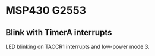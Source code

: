 # MSP430 G2553
## Blink with TimerA interrupts

LED blinking on TACCR1 interrupts and low-power mode 3.